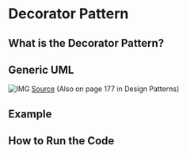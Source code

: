 # Decorator Pattern

## What is the Decorator Pattern?

## Generic UML
![IMG](https://www.researchgate.net/publication/258568562/figure/fig17/AS:669479990218775@1536627876993/4-UML-Class-diagram-of-the-structure-of-the-Decorator-pattern.ppm)
[Source](https://www.researchgate.net/figure/4-UML-Class-diagram-of-the-structure-of-the-Decorator-pattern_fig17_258568562) (Also on page 177 in Design Patterns)

## Example

## How to Run the Code
